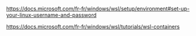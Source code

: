 https://docs.microsoft.com/fr-fr/windows/wsl/setup/environment#set-up-your-linux-username-and-password

https://docs.microsoft.com/fr-fr/windows/wsl/tutorials/wsl-containers

